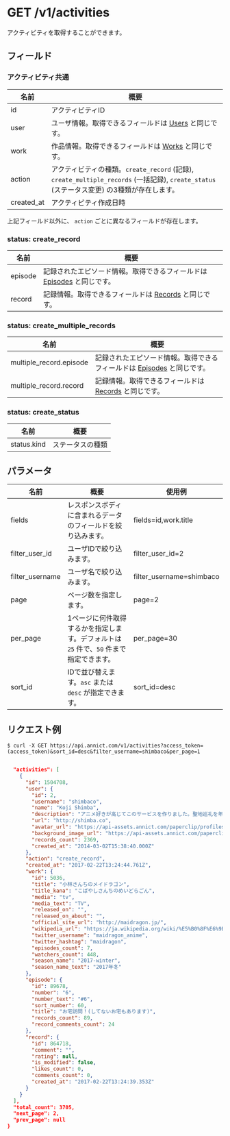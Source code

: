 # GET /v1/activities

アクティビティを取得することができます。

## フィールド

### アクティビティ共通

| 名前 | 概要 |
| --- | --- |
| id | アクティビティID |
| user | ユーザ情報。取得できるフィールドは [Users](users.md) と同じです。 |
| work | 作品情報。取得できるフィールドは [Works](works.md) と同じです。 |
| action | アクティビティの種類。`create_record` (記録), `create_multiple_records` (一括記録), `create_status` (ステータス変更) の3種類が存在します。 |
| created_at | アクティビティ作成日時 |

上記フィールド以外に、 `action` ごとに異なるフィールドが存在します。


### status: create_record

| 名前 | 概要 |
| --- | --- |
| episode | 記録されたエピソード情報。取得できるフィールドは [Episodes](/api/v1/episodes.md) と同じです。 |
| record | 記録情報。取得できるフィールドは [Records](records.md) と同じです。 |


### status: create_multiple_records

| 名前 | 概要 |
| --- | --- |
| multiple_record.episode | 記録されたエピソード情報。取得できるフィールドは [Episodes](episodes.md) と同じです。 |
| multiple_record.record | 記録情報。取得できるフィールドは [Records](records.md) と同じです。 |


### status: create_status

| 名前 | 概要 |
| --- | --- |
| status.kind | ステータスの種類 |


## パラメータ

| 名前 | 概要 | 使用例 |
| --- | --- | --- |
| fields | レスポンスボディに含まれるデータのフィールドを絞り込みます。 | fields=id,work.title |
| filter_user_id | ユーザIDで絞り込みます。 | filter_user_id=2 |
| filter_username | ユーザ名で絞り込みます。 | filter_username=shimbaco |
| page | ページ数を指定します。 | page=2 |
| per_page | 1ページに何件取得するかを指定します。デフォルトは `25` 件で、`50` 件まで指定できます。 | per_page=30 |
| sort_id | IDで並び替えます。`asc` または `desc` が指定できます。 | sort_id=desc |


## リクエスト例

```
$ curl -X GET https://api.annict.com/v1/activities?access_token=(access_token)&sort_id=desc&filter_username=shimbaco&per_page=1
```

```json

  "activities": [
    {
      "id": 1504708,
      "user": {
        "id": 2,
        "username": "shimbaco",
        "name": "Koji Shimba",
        "description": "アニメ好きが高じてこのサービスを作りました。聖地巡礼を年に数回しています。",
        "url": "http://shimba.co",
        "avatar_url": "https://api-assets.annict.com/paperclip/profiles/1/tombo_avatars/master/d8af7adc8122c96ba7639218fd8b5ede332d42f2.jpg?1431357292",
        "background_image_url": "https://api-assets.annict.com/paperclip/profiles/1/tombo_background_images/master/ee15d577fb2f2d61bdaf700cfab894b286a5762d.jpg?1486753229",
        "records_count": 2369,
        "created_at": "2014-03-02T15:38:40.000Z"
      },
      "action": "create_record",
      "created_at": "2017-02-22T13:24:44.761Z",
      "work": {
        "id": 5036,
        "title": "小林さんちのメイドラゴン",
        "title_kana": "こばやしさんちのめいどらごん",
        "media": "tv",
        "media_text": "TV",
        "released_on": "",
        "released_on_about": "",
        "official_site_url": "http://maidragon.jp/",
        "wikipedia_url": "https://ja.wikipedia.org/wiki/%E5%B0%8F%E6%9E%97%E3%81%95%E3%82%93%E3%81%A1%E3%81%AE%E3%83%A1%E3%82%A4%E3%83%89%E3%83%A9%E3%82%B4%E3%83%B3",
        "twitter_username": "maidragon_anime",
        "twitter_hashtag": "maidragon",
        "episodes_count": 7,
        "watchers_count": 448,
        "season_name": "2017-winter",
        "season_name_text": "2017年冬"
      },
      "episode": {
        "id": 89678,
        "number": "6",
        "number_text": "#6",
        "sort_number": 60,
        "title": "お宅訪問！(してないお宅もあります)",
        "records_count": 89,
        "record_comments_count": 24
      },
      "record": {
        "id": 864718,
        "comment": "",
        "rating": null,
        "is_modified": false,
        "likes_count": 0,
        "comments_count": 0,
        "created_at": "2017-02-22T13:24:39.353Z"
      }
    }
  ],
  "total_count": 3705,
  "next_page": 2,
  "prev_page": null
}
```
